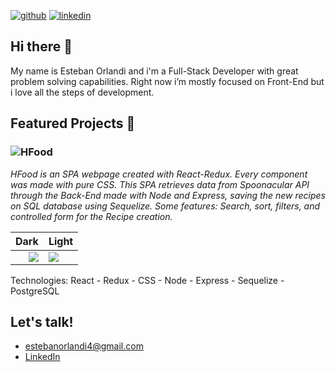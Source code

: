 [![github](https://img.shields.io/badge/GitHub-000000?style=for-the-badge&logo=GitHub&logoColor=white)](https://github.com/estebanorlandi4)
[![linkedin](https://img.shields.io/badge/LinkedIn-0A66C2?style=for-the-badge&logo=LinkedIn&logoColor=white)](https://linkedin.com/in/estebanorlandi4)

## Hi there 👋

My name is Esteban Orlandi and i'm a Full-Stack Developer with great problem solving capabilities. Right now i’m mostly focused on Front-End but i love all the steps of development.

## Featured Projects 🚀

### ![HFood](https://github.com/estebanorlandi4/PI-Food)

_HFood is an SPA webpage created with React-Redux. 
Every component was made with pure CSS.
This SPA retrieves data from Spoonacular API through the Back-End made with Node and Express, saving the new recipes on SQL database using Sequelize.
Some features: Search, sort, filters, and controlled form for the Recipe creation._

Dark | Light
----:|:-----
![](https://github.com/estebanorlandi4/PI-Food/blob/master/images/home_dark.png) | ![](https://github.com/estebanorlandi4/PI-Food/blob/master/images/home_light.png)

Technologies: React - Redux - CSS - Node - Express - Sequelize - PostgreSQL 

## Let's talk!
- estebanorlandi4@gmail.com
- [LinkedIn](https://linkedin.com/in/estebanorlandi4)

<!--
**estebanorlandi4/estebanorlandi4** is a ✨ _special_ ✨ repository because its `README.md` (this file) appears on your GitHub profile.

Here are some ideas to get you started:

- 🔭 I’m currently working on ...
- 🌱 I’m currently learning ...
- 👯 I’m looking to collaborate on ...
- 🤔 I’m looking for help with ...
- 💬 Ask me about ...

- 😄 Pronouns: ...
- ⚡ Fun fact: ...
-->
